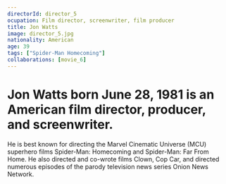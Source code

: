 ```yaml
---
directorId: director_5
ocupation: Film director, screenwriter, film producer
title: Jon Watts
image: director_5.jpg
nationality: American
age: 39
tags: ["Spider-Man Homecoming"]
collaborations: [movie_6]
---
```


# Jon Watts born June 28, 1981 is an American film director, producer, and screenwriter.
He is best known for directing the Marvel Cinematic Universe (MCU) superhero films Spider-Man: Homecoming and Spider-Man: Far From Home.
He also directed and co-wrote films Clown, Cop Car, and directed numerous episodes of the parody television news series Onion News Network.
